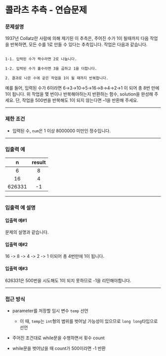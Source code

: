 # 콜라츠 추측 - 연습문제

### 문제설명

1937년 Collatz란 사람에 의해 제기된 이 추측은, 주어진 수가 1이 될때까지 다음 작업을 반복하면, 모든 수를 1로 만들 수 있다는 추측입니다. 작업은 다음과 같습니다.

  ```

  1-1. 입력된 수가 짝수라면 2로 나눕니다. 

  1-2. 입력된 수가 홀수라면 3을 곱하고 1을 더합니다.

  2. 결과로 나온 수에 같은 작업을 1이 될 때까지 반복합니다.

  ```

예를 들어, 입력된 수가 6이라면 6→3→10→5→16→8→4→2→1 이 되어 총 8번 만에 1이 됩니다. 위 작업을 몇 번이나 반복해야하는지 반환하는 함수, solution을 완성해 주세요. 단, 작업을 500번을 반복해도 1이 되지 않는다면 –1을 반환해 주세요.

---

### 제한 조건

  - 입력된 수, `num`은 1 이상 8000000 미만인 정수입니다.

---

### 입출력 예

|   n    | result |
| :----: | :----: |
|   6    |   8    |
|   16   |   4    |
| 626331 |   -1   |

---

### 입출력 예 설명

#### 입출력 예#1

문제의 설명과 같습니다.

#### 입출력 예#2

16 -> 8 -> 4 -> 2 -> 1 이되어 총 4번만에 1이 됩니다.

#### 입출력 예#3

626331은 500번을 시도해도 1이 되지 못하므로 -1을 리턴해야합니다.

---

### 접근 방식

  - parameter를 저장할 임시 변수 `temp` 선언

    - 이 때, `temp`는 `int`형의 범위를 벗어날 가능성이 있으므로 `long long`타입으로 선언

  - 주어진 조건대로 while문을 수행하면서 횟수 count

  - while문을 벗어났을 때 count가 500이라면 -1 반환